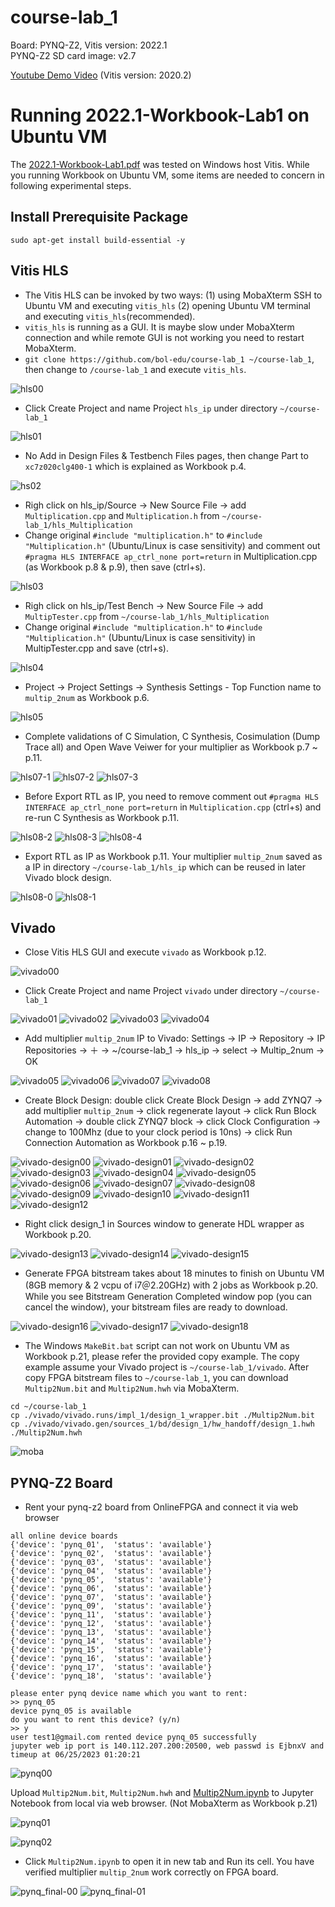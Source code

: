 # course-lab_1
Board: PYNQ-Z2, Vitis version: 2022.1 <br />
PYNQ-Z2 SD card image: v2.7 

[Youtube Demo Video](https://youtu.be/bXwMO-fN6BM) (Vitis version: 2020.2)

# Running 2022.1-Workbook-Lab1 on Ubuntu VM
The [2022.1-Workbook-Lab1.pdf](https://github.com/bol-edu/course-lab_1/blob/2022.1/2022.1-Workbook-Lab1.pdf) was tested on Windows host Vitis. While you running Workbook on Ubuntu VM, some items are needed to concern in following experimental steps.

## Install Prerequisite Package
```Console
sudo apt-get install build-essential -y
```

## Vitis HLS
* The Vitis HLS can be invoked by two ways: (1) using MobaXterm SSH to Ubuntu VM and executing `vitis_hls` (2) opening Ubuntu VM terminal and executing `vitis_hls`(recommended).
* `vitis_hls` is running as a GUI. It is maybe slow under MobaXterm connection and while remote GUI is not working you need to restart MobaXterm.
* `git clone https://github.com/bol-edu/course-lab_1 ~/course-lab_1`, then change to `/course-lab_1` and execute `vitis_hls`.

![hls00](https://github.com/bol-edu/course-lab_1/assets/98332019/48d7250d-43b9-4399-b6e2-46cd71f21a5c)
  
* Click Create Project and name Project `hls_ip` under directory `~/course-lab_1`

![hls01](https://github.com/bol-edu/course-lab_1/assets/98332019/21a3a6e8-6f34-494b-a5eb-ef280aef8f70)

* No Add in Design Files & Testbench Files pages, then change Part to `xc7z020clg400-1` which is explained as Workbook p.4.

![hs02](https://github.com/bol-edu/course-lab_1/assets/98332019/13828340-eaf1-4fef-b0e7-61cbb53ccb54)

* Righ click on hls_ip/Source -> New Source File -> add `Multiplication.cpp` and `Multiplication.h` from `~/course-lab_1/hls_Multiplication`
* Change original `#include "multiplication.h"` to `#include "Multiplication.h"` (Ubuntu/Linux is case sensitivity) and comment out `#pragma HLS INTERFACE ap_ctrl_none port=return` in Multiplication.cpp (as Workbook p.8 & p.9), then save (ctrl+s).
  
![hls03](https://github.com/bol-edu/course-lab_1/assets/98332019/988d6181-a8c9-40ff-a146-fd33940869f9)

* Righ click on hls_ip/Test Bench -> New Source File -> add `MultipTester.cpp` from `~/course-lab_1/hls_Multiplication`
* Change original `#include "multiplication.h"` to `#include "Multiplication.h"` (Ubuntu/Linux is case sensitivity) in MultipTester.cpp and save (ctrl+s).

![hls04](https://github.com/bol-edu/course-lab_1/assets/98332019/5d6e0ea8-26fc-4eb4-8a7a-0eef53a519ec)

* Project -> Project Settings -> Synthesis Settings - Top Function name to `multip_2num` as Workbook p.6.

![hls05](https://github.com/bol-edu/course-lab_1/assets/98332019/a98bf20a-4c5f-4a79-816f-a679d4ec591e)

* Complete validations of C Simulation, C Synthesis, Cosimulation (Dump Trace all) and Open Wave Veiwer for your multiplier as Workbook p.7 ~ p.11.

![hls07-1](https://github.com/bol-edu/course-lab_1/assets/98332019/33e40c06-760b-4b09-866b-48249c19892c)
![hls07-2](https://github.com/bol-edu/course-lab_1/assets/98332019/e38662e6-23f5-420a-b768-bd2119f2ff8b)
![hls07-3](https://github.com/bol-edu/course-lab_1/assets/98332019/58bb0a54-4106-49d3-8c57-1b359a1171f3)

* Before Export RTL as IP, you need to remove comment out `#pragma HLS INTERFACE ap_ctrl_none port=return` in `Multiplication.cpp` (ctrl+s) and re-run C Synthesis as Workbook p.11.

![hls08-2](https://github.com/bol-edu/course-lab_1/assets/98332019/1591db57-de30-44c5-ac9a-ad248cd5f6f9)
![hls08-3](https://github.com/bol-edu/course-lab_1/assets/98332019/01200611-106a-400e-a246-9348cd6e864e)
![hls08-4](https://github.com/bol-edu/course-lab_1/assets/98332019/3eead3bb-4eb8-48f2-a461-496d03bdf4f8)

* Export RTL as IP as Workbook p.11. Your multiplier `multip_2num` saved as a IP in directory `~/course-lab_1/hls_ip` which can be reused in later Vivado block design.
    
![hls08-0](https://github.com/bol-edu/course-lab_1/assets/98332019/6c3af30a-56ab-47ce-b33c-f17e1dad8823)
![hls08-1](https://github.com/bol-edu/course-lab_1/assets/98332019/1bb55065-36c7-4840-bcde-8000cd7f2a48)


## Vivado
* Close Vitis HLS GUI and execute `vivado` as Workbook p.12.

![vivado00](https://github.com/bol-edu/course-lab_1/assets/98332019/72290594-2f1d-43d3-a1dd-577c2e7f0ecd)

* Click Create Project and name Project `vivado` under directory `~/course-lab_1`

![vivado01](https://github.com/bol-edu/course-lab_1/assets/98332019/7c02e145-5673-4ae6-a750-389e2e2f85a1)
![vivado02](https://github.com/bol-edu/course-lab_1/assets/98332019/59a863c1-ccd1-4bbc-93f6-57b1ffc4a507)
![vivado03](https://github.com/bol-edu/course-lab_1/assets/98332019/61b4d83c-a5bc-4b23-ad2c-8307cb7fdcf0)
![vivado04](https://github.com/bol-edu/course-lab_1/assets/98332019/8cbd7dce-4521-4b00-95f1-f844fde70b15)

* Add multiplier `multip_2num` IP to Vivado: Settings -> IP -> Repository -> IP Repositories -> ＋ -> ~/course-lab_1 -> hls_ip -> select -> Multip_2num -> OK

![vivado05](https://github.com/bol-edu/course-lab_1/assets/98332019/259b9725-1a62-4082-bddf-a821495b82e1)
![vivado06](https://github.com/bol-edu/course-lab_1/assets/98332019/8052fd17-46c0-425c-b866-102c55ff7c52)
![vivado07](https://github.com/bol-edu/course-lab_1/assets/98332019/634721b5-545f-4233-8622-fdaa76f9e962)
![vivado08](https://github.com/bol-edu/course-lab_1/assets/98332019/9d768a3f-1783-429b-8803-a705a88db403)

* Create Block Design: double click Create Block Design -> add ZYNQ7 -> add multiplier `multip_2num` -> click regenerate layout -> click Run Block Automation -> double click ZYNQ7 block -> click Clock Configuration -> change to 100Mhz (due to your clock period is 10ns) -> click Run Connection Automation as Workbook p.16 ~ p.19.
  
![vivado-design00](https://github.com/bol-edu/course-lab_1/assets/98332019/c1cd1e65-c6f5-47b8-83be-4aea99f1f555)
![vivado-design01](https://github.com/bol-edu/course-lab_1/assets/98332019/ff08bb92-f50e-4b7a-a950-d207ec452018)
![vivado-design02](https://github.com/bol-edu/course-lab_1/assets/98332019/75f09f12-6303-45bd-b803-73eae499a8c2)
![vivado-design03](https://github.com/bol-edu/course-lab_1/assets/98332019/8e6b8efd-82a1-4949-bb46-2d0a4938a0aa)
![vivado-design04](https://github.com/bol-edu/course-lab_1/assets/98332019/61695bfc-18e6-45a6-a0ca-aa8a2592cfec)
![vivado-design05](https://github.com/bol-edu/course-lab_1/assets/98332019/bb04d1cd-6082-4f31-b325-44277815a94b)
![vivado-design06](https://github.com/bol-edu/course-lab_1/assets/98332019/a0f12ffd-0237-4065-a214-70e7d80ff7cc)
![vivado-design07](https://github.com/bol-edu/course-lab_1/assets/98332019/5ce162c4-ffe6-4a85-8b1f-5ae4ca554401)
![vivado-design08](https://github.com/bol-edu/course-lab_1/assets/98332019/6442ce22-51c4-4ebe-aa0d-68fcfd0aa0e5)
![vivado-design09](https://github.com/bol-edu/course-lab_1/assets/98332019/0b70e8c7-e951-4c52-b240-382207b14268)
![vivado-design10](https://github.com/bol-edu/course-lab_1/assets/98332019/e7072e59-6b7b-4b1d-bc68-09d9d11800dd)
![vivado-design11](https://github.com/bol-edu/course-lab_1/assets/98332019/a4370a16-9423-4141-bef8-7f8af80a1756)
![vivado-design12](https://github.com/bol-edu/course-lab_1/assets/98332019/22db7dfb-207b-4994-ad60-366050b2e4bc)

* Right click design_1 in Sources window to generate HDL wrapper as Workbook p.20.

![vivado-design13](https://github.com/bol-edu/course-lab_1/assets/98332019/a60db0f2-34d2-4539-85e4-7348a70bba4f)
![vivado-design14](https://github.com/bol-edu/course-lab_1/assets/98332019/1e29a3ed-81de-4241-b48e-37153a6b9ec7)
![vivado-design15](https://github.com/bol-edu/course-lab_1/assets/98332019/b496d461-f64a-4c6b-b4c4-db4de30a679f)

* Generate FPGA bitstream takes about 18 minutes to finish on Ubuntu VM (8GB memory & 2 vcpu of i7＠2.20GHz) with 2 jobs as Workbook p.20. While you see Bitstream Generation Completed window pop (you can cancel the window), your bitstream files are ready to download.

![vivado-design16](https://github.com/bol-edu/course-lab_1/assets/98332019/c4e78b6c-5e64-48ac-aab6-52b06f60d0a3)
![vivado-design17](https://github.com/bol-edu/course-lab_1/assets/98332019/70e1e43d-2ec0-4e1c-927d-cf39c5678b1e)
![vivado-design18](https://github.com/bol-edu/course-lab_1/assets/98332019/f3510428-3eeb-4027-a73e-d0b544d72c97)

* The Windows `MakeBit.bat` script can not work on Ubuntu VM as Workbook p.21, please refer the provided copy example. The copy example assume your Vivado project is `~/course-lab_1/vivado`. After copy FPGA bitstream files to `~/course-lab_1`, you can download `Multip2Num.bit` and `Multip2Num.hwh` via MobaXterm.
```console
cd ~/course-lab_1
cp ./vivado/vivado.runs/impl_1/design_1_wrapper.bit ./Multip2Num.bit
cp ./vivado/vivado.gen/sources_1/bd/design_1/hw_handoff/design_1.hwh ./Multip2Num.hwh
```
![moba](https://github.com/bol-edu/course-lab_1/assets/98332019/ccfa2e5d-ae5a-40f0-9166-123b88009e01)

## PYNQ-Z2 Board
* Rent your pynq-z2 board from OnlineFPGA and connect it via web browser
```
all online device boards
{'device': 'pynq_01',  'status': 'available'}
{'device': 'pynq_02',  'status': 'available'}
{'device': 'pynq_03',  'status': 'available'}
{'device': 'pynq_04',  'status': 'available'}
{'device': 'pynq_05',  'status': 'available'}
{'device': 'pynq_06',  'status': 'available'}
{'device': 'pynq_07',  'status': 'available'}
{'device': 'pynq_09',  'status': 'available'}
{'device': 'pynq_11',  'status': 'available'}
{'device': 'pynq_12',  'status': 'available'}
{'device': 'pynq_13',  'status': 'available'}
{'device': 'pynq_14',  'status': 'available'}
{'device': 'pynq_15',  'status': 'available'}
{'device': 'pynq_16',  'status': 'available'}
{'device': 'pynq_17',  'status': 'available'}
{'device': 'pynq_18',  'status': 'available'}

please enter pynq device name which you want to rent:
>> pynq_05
device pynq_05 is available
do you want to rent this device? (y/n)
>> y
user test1@gmail.com rented device pynq_05 successfully
jupyter web ip port is 140.112.207.200:20500, web passwd is EjbnxV and timeup at 06/25/2023 01:20:21

```
![pynq00](https://github.com/bol-edu/course-lab_1/assets/98332019/6d432bb8-759e-40ea-82fb-de039dd3a10c)

Upload `Multip2Num.bit`, `Multip2Num.hwh` and [Multip2Num.ipynb](https://github.com/bol-edu/course-lab_1/blob/2022.1/ipy_Multip2Num/Multip2Num.ipynb) to Jupyter Notebook from local via web browser. (Not MobaXterm as Workbook p.21)

![pynq01](https://github.com/bol-edu/course-lab_1/assets/98332019/0b23df28-f28d-45b6-af34-58c404089b3d)

![pynq02](https://github.com/bol-edu/course-lab_1/assets/98332019/b4981f5d-1f2d-459f-9236-b84130a43c6d)

* Click `Multip2Num.ipynb` to open it in new tab and Run its cell. You have verified multiplier `multip_2num` work correctly on FPGA board.

![pynq_final-00](https://github.com/bol-edu/course-lab_1/assets/98332019/19ae614f-da84-44ca-a02d-fdbf8c737507)
![pynq_final-01](https://github.com/bol-edu/course-lab_1/assets/98332019/65210e08-ca9e-4178-9bc7-38cd0bf0860a)



